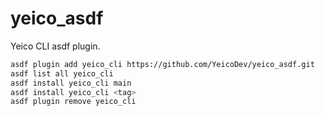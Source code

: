 # yeico_asdf

Yeico CLI asdf plugin.

```bash
asdf plugin add yeico_cli https://github.com/YeicoDev/yeico_asdf.git
asdf list all yeico_cli
asdf install yeico_cli main
asdf install yeico_cli <tag>
asdf plugin remove yeico_cli
```
